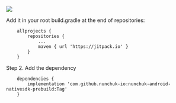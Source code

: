 [![](https://jitpack.io/v/nunchuk-io/nunchuk-android-nativesdk-prebuild.svg)](https://jitpack.io/#nunchuk-io/nunchuk-android-nativesdk-prebuild)

Add it in your root build.gradle at the end of repositories:

```
	allprojects {
		repositories {
			...
			maven { url 'https://jitpack.io' }
		}
	}
```
Step 2. Add the dependency

```
    dependencies {
        implementation 'com.github.nunchuk-io:nunchuk-android-nativesdk-prebuild:Tag'
    }
```